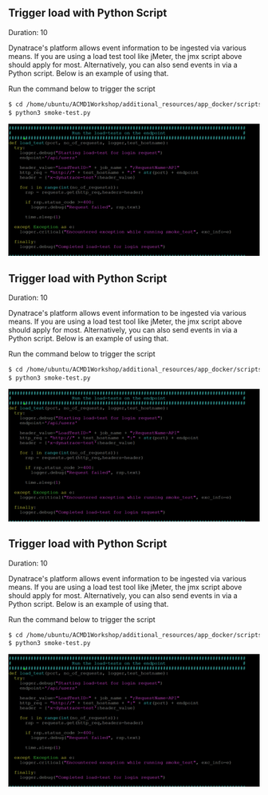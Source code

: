 ## Trigger load with Python Script
Duration: 10

Dynatrace's platform allows event information to be ingested via various means. If you are using a load test tool like jMeter, the jmx script above should apply for most. Alternatively, you can also send events in via a Python script. Below is an example of using that.

Run the command below to trigger the script

```bash
$ cd /home/ubuntu/ACMD1Workshop/additional_resources/app_docker/scripts/
$ python3 smoke-test.py
```

![Load-test](../../../assets/images/Python-script-load-test.png)

<!-- ------------------------ -->


## Trigger load with Python Script
Duration: 10

Dynatrace's platform allows event information to be ingested via various means. If you are using a load test tool like jMeter, the jmx script above should apply for most. Alternatively, you can also send events in via a Python script. Below is an example of using that.

Run the command below to trigger the script

```bash
$ cd /home/ubuntu/ACMD1Workshop/additional_resources/app_docker/scripts/
$ python3 smoke-test.py
```

![Load-test](../../../assets/images/Python-script-load-test.png)

<!-- ------------------------ -->


## Trigger load with Python Script
Duration: 10

Dynatrace's platform allows event information to be ingested via various means. If you are using a load test tool like jMeter, the jmx script above should apply for most. Alternatively, you can also send events in via a Python script. Below is an example of using that.

Run the command below to trigger the script

```bash
$ cd /home/ubuntu/ACMD1Workshop/additional_resources/app_docker/scripts/
$ python3 smoke-test.py
```

![Load-test](../../../assets/images/Python-script-load-test.png)

<!-- ------------------------ -->


